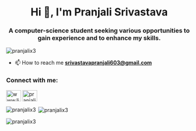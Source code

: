 <h1 align="center">Hi 👋, I'm Pranjali Srivastava</h1>
<h3 align="center">A computer-science student seeking various opportunities to gain experience and to enhance my skills.</h3>

<p align="left"> <img src="https://komarev.com/ghpvc/?username=pranjalix3&label=Profile%20views&color=0e75b6&style=flat" alt="pranjalix3" /> </p>

- 📫 How to reach me **srivastavapranjali603@gmail.com**

<h3 align="left">Connect with me:</h3>
<p align="left">
<a href="https://linkedin.com/in/www.linkedin.com/in/pranjali-srivastava-a00309197" target="blank"><img align="center" src="https://raw.githubusercontent.com/rahuldkjain/github-profile-readme-generator/master/src/images/icons/Social/linked-in-alt.svg" alt="www.linkedin.com/in/pranjali-srivastava-a00309197" height="30" width="40" /></a>
<a href="https://instagram.com/pranjalix3" target="blank"><img align="center" src="https://raw.githubusercontent.com/rahuldkjain/github-profile-readme-generator/master/src/images/icons/Social/instagram.svg" alt="pranjalix3" height="30" width="40" /></a>
</p>

<p><img align="left" src="https://github-readme-stats.vercel.app/api/top-langs?username=pranjalix3&show_icons=true&locale=en&layout=compact" alt="pranjalix3" /></p>

<p>&nbsp;<img align="center" src="https://github-readme-stats.vercel.app/api?username=pranjalix3&show_icons=true&locale=en" alt="pranjalix3" /></p>

<p><img align="center" src="https://github-readme-streak-stats.herokuapp.com/?user=pranjalix3&" alt="pranjalix3" /></p>
